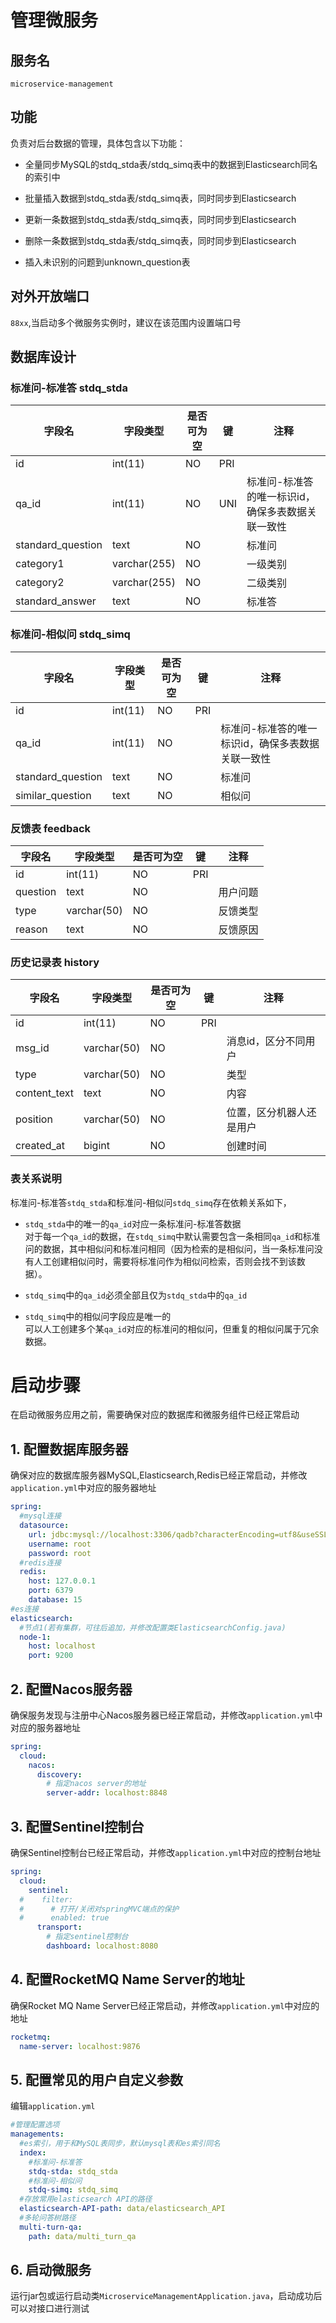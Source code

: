 # 管理微服务

## 服务名
  
`microservice-management`

## 功能

负责对后台数据的管理，具体包含以下功能：

- 全量同步MySQL的stdq_stda表/stdq_simq表中的数据到Elasticsearch同名的索引中

- 批量插入数据到stdq_stda表/stdq_simq表，同时同步到Elasticsearch

- 更新一条数据到stdq_stda表/stdq_simq表，同时同步到Elasticsearch

- 删除一条数据到stdq_stda表/stdq_simq表，同时同步到Elasticsearch

- 插入未识别的问题到unknown_question表

## 对外开放端口
  
`88xx`,当启动多个微服务实例时，建议在该范围内设置端口号

## 数据库设计

### 标准问-标准答 stdq_stda

| 字段名 | 字段类型 | 是否可为空 | 键 | 注释 |
| ------| ------ | ------ | ------| ------ |
| id | int(11) | NO | PRI |  |
| qa_id | int(11) | NO | UNI | 标准问-标准答的唯一标识id，确保多表数据关联一致性 |
| standard_question | text | NO |  | 标准问 |
| category1 | varchar(255) | NO |  | 一级类别 |
| category2 | varchar(255) | NO |  | 二级类别 |
| standard_answer | text | NO |  | 标准答 |

### 标准问-相似问 stdq_simq

| 字段名 | 字段类型 | 是否可为空 | 键 | 注释 |
| ------| ------ | ------ | ------| ------ |
| id | int(11) | NO | PRI |  |
| qa_id | int(11) | NO |  | 标准问-标准答的唯一标识id，确保多表数据关联一致性 |
| standard_question | text | NO |  | 标准问 |
| similar_question | text | NO |  | 相似问 |

### 反馈表 feedback

| 字段名      | 字段类型        | 是否可为空 | 键 | 注释 |
|----------|-------------| ------ | ------| ------ |
| id       | int(11)     | NO | PRI |  |
| question | text        | NO |  | 用户问题 |
| type     | varchar(50) | NO |  | 反馈类型 |
| reason   | text        | NO |  | 反馈原因 |

### 历史记录表 history

| 字段名          | 字段类型       | 是否可为空 | 键 | 注释 |
|--------------|------------| ------ | ------| ---- |
| id           | int(11)    | NO | PRI |  |
| msg_id       | varchar(50)  | NO |  | 消息id，区分不同用户 |
| type         | varchar(50) | NO |  | 类型 |
| content_text | text       | NO |  | 内容 |
| position     | varchar(50)  | NO |  | 位置，区分机器人还是用户 |
| created_at   | bigint     | NO |  | 创建时间 |

### 表关系说明

标准问-标准答`stdq_stda`和标准问-相似问`stdq_simq`存在依赖关系如下，
- `stdq_stda`中的唯一的`qa_id`对应一条标准问-标准答数据  
  对于每一个`qa_id`的数据，在`stdq_simq`中默认需要包含一条相同`qa_id`和标准问的数据，其中相似问和标准问相同（因为检索的是相似问，当一条标准问没有人工创建相似问时，需要将标准问作为相似问检索，否则会找不到该数据）。

- `stdq_simq`中的`qa_id`必须全部且仅为`stdq_stda`中的`qa_id`

- `stdq_simq`中的相似问字段应是唯一的  
  可以人工创建多个某`qa_id`对应的标准问的相似问，但重复的相似问属于冗余数据。

# 启动步骤

在启动微服务应用之前，需要确保对应的数据库和微服务组件已经正常启动

## 1. 配置数据库服务器

确保对应的数据库服务器MySQL,Elasticsearch,Redis已经正常启动，并修改`application.yml`中对应的服务器地址

```yaml
spring:
  #mysql连接
  datasource:
    url: jdbc:mysql://localhost:3306/qadb?characterEncoding=utf8&useSSL=false
    username: root
    password: root
  #redis连接
  redis:
    host: 127.0.0.1
    port: 6379
    database: 15
#es连接
elasticsearch:
  #节点1(若有集群，可往后追加，并修改配置类ElasticsearchConfig.java)
  node-1:
    host: localhost
    port: 9200
```

## 2. 配置Nacos服务器

确保服务发现与注册中心Nacos服务器已经正常启动，并修改`application.yml`中对应的服务器地址

```yaml
spring:
  cloud:
    nacos:
      discovery:
        # 指定nacos server的地址
        server-addr: localhost:8848
```

## 3. 配置Sentinel控制台

确保Sentinel控制台已经正常启动，并修改`application.yml`中对应的控制台地址

```yaml
spring:
  cloud:
    sentinel:
  #    filter:
  #      # 打开/关闭对springMVC端点的保护
  #      enabled: true
      transport:
        # 指定sentinel控制台
        dashboard: localhost:8080
```

## 4. 配置RocketMQ Name Server的地址

确保Rocket MQ Name Server已经正常启动，并修改`application.yml`中对应的地址

```yaml
rocketmq:
  name-server: localhost:9876
```

## 5. 配置常见的用户自定义参数

编辑`application.yml`

```yaml
#管理配置选项
managements:
  #es索引，用于和MySQL表同步，默认mysql表和es索引同名
  index:
    #标准问-标准答
    stdq-stda: stdq_stda
    #标准问-相似问
    stdq-simq: stdq_simq
  #存放常用elasticsearch API的路径
  elasticsearch-API-path: data/elasticsearch_API
  #多轮问答树路径
  multi-turn-qa:
    path: data/multi_turn_qa
```

## 6. 启动微服务

运行jar包或运行启动类`MicroserviceManagementApplication.java`，启动成功后可以对接口进行测试
